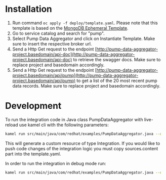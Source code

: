 # Installation

1. Run command `oc apply -f deploy/template.yaml`. Please note that this template is based on the [MongoDB Ephemeral Template](https://github.com/sclorg/mongodb-container/blob/master/examples/mongodb-ephemeral-template.json).
2. Go to service catalog and search for "pump".
3. Select Pump Data Aggregator and click on Instantiate Template. Make sure to insert the respective broker url.
4. Send a Http Get request to the endpoint [http://pump-data-aggregator-project.basedomain/api-doc](http://pump-data-aggregator-project.basedomain/api-doc) to retrieve the swagger docs. Make sure to replace project and basedomain accordingly.
5. Send a Http Get request to the endpoint [http://pump-data-aggregator-project.basedomain/api/pump](http://pump-data-aggregator-project.basedomain/api/pump) to get a list of the 20 most recent pump data records. Make sure to replace project and basedomain accordingly.

# Development

To run the integration code in Java class PumpDataAggregator with live-reload use kamel cli with the following parameters:

```bash
kamel run src/main/java/com/redhat/examples/PumpDataAggregator.java --dev -d camel-undertow -d camel-swagger-java --secret integration-secret
 ```

This will generate a custom resource of type Integration. If you would like to push code changes of the integration logic you must copy sources.content part into the template.yaml.

In order to run the integration in debug mode run:

```bash
kamel run src/main/java/com/redhat/examples/PumpDataAggregator.java --dev -d camel-undertow -d camel-swagger-java --secret integration-secret  --property logging.level.com.redhat.examples=DEBUG
 ```
 
